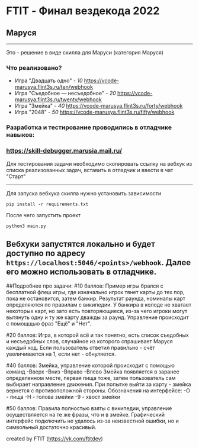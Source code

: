 # FTIT - Финал вездекода 2022

## Маруся

----

Это - решение в виде скилла для Маруси (категория Маруся)

### Что реализовано?
- Игра "Двадцать одно" - *10*
https://vcode-marusya.flint3s.ru/ten/webhook
- Игра "Съедобное — несъедобное" - *20*
https://vcode-marusya.flint3s.ru/twenty/webhook
- Игра "Змейка" - *40*
https://vcode-marusya.flint3s.ru/forty/webhook
- Игра "2048" - *50*
https://vcode-marusya.flint3s.ru/fifty/webhook


### Разработка и тестирование проводились в отладчике навыков:
### https://skill-debugger.marusia.mail.ru/
Для тестирования задачи необходимо скопировать ссылку на вебхук из списка реализованных задач, вставить в отладчик и ввести в чат "Старт"

---


Для запуска вебхука скилла нужно установить зависимости
```
pip install -r requirements.txt
```

После чего запустить проект

```
python3 main.py
```

Вебхуки запустятся локально и будет доступно по адресу `https://localhost:5046/<points>/webhook`. Далее его можно использовать в отладчике.
---

##Подробнее про задачи:
#10 баллов:
Пример игры брался с бесплатной флеш игры, где изначально игрок тянет карты до тех пор, пока не остановится, затем банкир. Результат раунда, номиналы карт определяются по правилам с википедии. У банкира в колоде не хватает некоторых карт, но зато есть повторяющиеся, из-за чего игроки могут вытянуть одну и ту же карту дважды за раунд.
Управление происходит с помощщью фраз "Ещё" и "Нет".

#20 баллов:
Игра, в которой всё и так понятно, есть список съедобных и несъедобных слов, случайное из которого спрашивает Маруся каждый ход. Если пользователь ответил правильно - счёт увеличивается на 1, если нет - обнуляется.

#40 баллов:
Змейка, управление которой происходит с помощью команд
-Вверх
-Вниз
-Вправо
-Влево
Змейка появляется в заранее определенном месте, первая пища тоже, затем пользователь сам выбирает направление движения. При попытке выйти за карту - змейка вернется с противоположной стороны.
Обозначения на интерфейсе:
-О - пища
-Н - голова змейки
-9 - хвост змейки

#50 баллов:
Правила полностью взяты с википедии, управление осуществляется на те же фразы, что и в змейке.
Графический интерфейс подключить не удалось из-за неизвестной ошибки, но и символьный достаточно красивый.


created by FTIT (https://vk.com/ftitdev)
